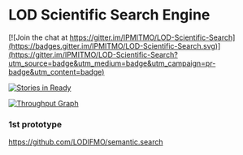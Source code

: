 # LOD Scientific Search Engine

[![Join the chat at https://gitter.im/IPMITMO/LOD-Scientific-Search](https://badges.gitter.im/IPMITMO/LOD-Scientific-Search.svg)](https://gitter.im/IPMITMO/LOD-Scientific-Search?utm_source=badge&utm_medium=badge&utm_campaign=pr-badge&utm_content=badge)

[![Stories in Ready](https://badge.waffle.io/IPMITMO/LOD-Scientific-Search.png?label=ready&title=Ready)](http://waffle.io/IPMITMO/LOD-Scientific-Search)

[![Throughput Graph](https://graphs.waffle.io/IPMITMO/LOD-Scientific-Search/throughput.svg)](https://waffle.io/IPMITMO/LOD-Scientific-Search/metrics/throughput)


### 1st prototype
https://github.com/LODIFMO/semantic.search
